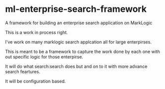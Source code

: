 # ml-enterprise-search-framework
A framework for building an enterprise search application on MarkLogic

This is a work in process right.

I've work on many marklogic search applcation all for large enterpirses. 

This is meant to be a framework to capture the work done by each one with out specific logic for those enterpirse.

It will do what search:search does but and on to it with more advance search feartures.

It will be configuration based.
